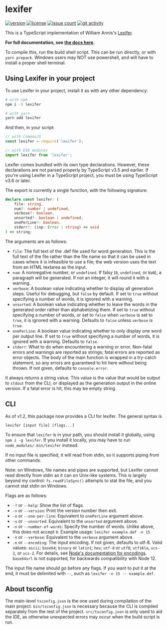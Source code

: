 # lexifer

[![version][1]][2] [![license][3]][4] [![issue count][5]][6]
[![git activity][7]][8]

This is a TypeScript implementation of William Annis's
[Lexifer][9].

**For full documentation, see [the docs here][10].**

To compile this, run the build shell script. This can be run directly, or with
`yarn prepack`. Windows users may NOT use powershell, and will have to install
a proper shell terminal.

## Using Lexifer in your project

To use Lexifer in your project, install it as with any other dependency:

```sh
# with npm
npm i -S lexifer

# with yarn
yarn add lexifer
```

And then, in your script:

```js
// with CommonJS
const lexifer = require('lexifer');

// with ES6 modules
import lexifer from 'lexifer';
```

Lexifer comes bundled with its own type declarations. However, these
declarations are not parsed properly by TypeScript v3.5 and earlier. If you're
using Lexifer in a TypeScript project, you must be using TypeScript v3.6 or
later.

The export is currently a single function, with the following signature:

```ts
declare const lexifer: (
    file: string,
    num?: number | undefined,
    verbose?: boolean,
    unsorted?: boolean | undefined,
    onePerLine?: boolean,
    stderr?: (inp: Error | string) => void
) => string;
```

The arguments are as follows:

- `file`: The full text of the .def file used for word generation. This is the
full text of the file rather than the file name so that it can be used in cases
where it is infeasible to use a file; the web version uses the text from an
HTML textarea as the input.
- `num`: A nonnegative number, or `undefined`. If falsy (`0`, `undefined`, or
`NaN`), a paragraph will be generated. If not an integer, it will round it with
a warning.
- `verbose`: A boolean value indicating whether to display all generation
steps. Useful for debugging, but `false` by default. If set to `true` without
specifying a number of words, it is ignored with a warning.
- `unsorted`: A boolean value indicating whether to leave the words in the
generated order rather than alphabetizing them. If set to `true` without
specifying a number of words, or set to `false` when `verbose` is set to
`true`, it is ignored with a warning. Defaults to `false` unless `verbose` is
`true`.
- `onePerLine`: A boolean value indicating whether to only display one word per
output line. If set to `true` without specifying a number of words, it is
ignored with a warning. Defaults to `false`.
- `stderr`: What to do when encountering a warning or error. Non-fatal errors
and warnings are reported as strings; fatal errors are reported as error
objects. The body of the main function is wrapped in a try-catch statement, so
any errors are guaranteed to hit here without being thrown. If not given,
defaults to `console.error`.

It always returns a string value. This value is the value that would be output
to `stdout` from the CLI, or displayed as the generation output in the online
version. If a fatal error is hit, this may be empty string.

## CLI

As of v1.2, this package now provides a CLI for lexifer. The general syntax is

```
lexifer [input file] [flags...]
```

To ensure that `lexifer` is in your path, you should install it globally, using
`npm i -g lexifer`. If you install it locally, you may have to run
`node_modules/.bin/lexifer` instead.

If no input file is specified, it will read from stdin, so it supports piping
from other commands.

Note: on Windows, file names and pipes are supported, but Lexifer cannot read
directly from stdin as it can on Unix-like systems. This is largely beyond my
control: `fs.readFileSync()` attempts to stat the file, and you cannot stat
stdin on Windows.

Flags are as follows:

- `-?` or `--help`: Show the list of flags.
- `-v` or `--version`: Print the version number then exit.
- `-o` or `--one-per-line`: Equivalent to `onePerLine` argument above.
- `-u` or `--unsorted`: Equivalent to the `unsorted` argument above.
- `-n` or `--number-of-words`: Specify the number of words. Unlike above, this
does not accept `0`. Example usage: `lexifer example.def -n 15`
- `-V` or `--verbose`: Equivalent to the `verbose` argument above.
- `-e` or `--encoding`: The input encoding. If not given, defaults to utf-8.
Valid values: `ascii`; `base64`; `binary` or `latin1`; `hex`; `utf-8` or
`utf8`; `utf16le`, `ucs-2`, or `ucs-2`. For details, see [Node's documentation
for encodings][11]. `base64url` is not supported, for backwards compatibility
with Node 12.

The input file name should go before any flags. If you want to put it at the
end, it must be delimited with `--`, such as `lexifer -n 15 -- example.def`.

## About tsconfig

The main-level `tsconfig.json` is the one used during compilation of the main
project. `bin/tsconfig.json` is necessary because the CLI is compiled
separately from the rest of the project. `src/tsconfig.json` is only used to
aid the IDE, as otherwise unexpected errors may occur when the build script is
run.

[1]: https://img.shields.io/npm/v/lexifer
[2]: https://www.npmjs.com/package/lexifer "npm package"
[3]: https://img.shields.io/npm/l/lexifer
[4]: https://github.com/bbrk24/lexifer-ts/blob/master/LICENSE "license text"
[5]: https://img.shields.io/github/issues-raw/bbrk24/lexifer-ts
[6]: https://github.com/bbrk24/lexifer-ts/issues "issues page"
[7]: https://img.shields.io/github/commit-activity/m/bbrk24/lexifer-ts
[8]: https://github.com/bbrk24/lexifer-ts/commits "commit log"
[9]: https://github.com/wmannis/lexifer
[10]: ./docs.md
[11]: https://nodejs.org/api/buffer.html#buffers-and-character-encodings
